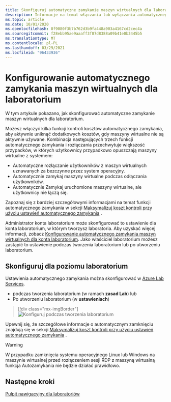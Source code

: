 ```yaml
---
title: Skonfiguruj automatyczne zamykanie maszyn wirtualnych dla laboratorium w Azure Lab Services
description: Informacje na temat włączania lub wyłączania automatycznego zamykania maszyn wirtualnych po odłączeniu połączenia z pulpitem zdalnym.
ms.topic: article
ms.date: 10/01/2020
ms.openlocfilehash: 8f9080f3b7b762d3b9fa448a903a4167cd2cec4a
ms.sourcegitcommit: f28ebb95ae9aaaff3f87d8388a09b41e0b3445b5
ms.translationtype: MT
ms.contentlocale: pl-PL
ms.lasthandoff: 03/29/2021
ms.locfileid: "96433936"
---
```

# <a name="configure-automatic-shutdown-of-vms-for-a-lab"></a>Konfigurowanie automatycznego zamykania maszyn wirtualnych dla laboratorium

W tym artykule pokazano, jak skonfigurować automatyczne zamykanie maszyn wirtualnych dla laboratorium.

Możesz włączyć kilka funkcji kontroli kosztów automatycznego zamykania, aby aktywnie uniknąć dodatkowych kosztów, gdy maszyny wirtualne nie są aktywnie używane. Kombinacja następujących trzech funkcji automatycznego zamykania i rozłączania przechwytuje większość przypadków, w których użytkownicy przypadkowo opuszczają maszyny wirtualne z systemem:
 
* Automatyczne rozłączanie użytkowników z maszyn wirtualnych uznawanych za bezczynne przez system operacyjny.
* Automatycznie zamykaj maszyny wirtualne podczas odłączania użytkowników.
* Automatycznie Zamykaj uruchomione maszyny wirtualne, ale użytkownicy nie łączą się.

Zapoznaj się z bardziej szczegółowymi informacjami na temat funkcji automatycznego zamykania w sekcji [Maksymalizuj koszt kontroli przy użyciu ustawień automatycznego zamykania](cost-management-guide.md#automatic-shutdown-settings-for-cost-control) .

Administrator konta laboratorium może skonfigurować to ustawienie dla konta laboratorium, w którym tworzysz laboratoria. Aby uzyskać więcej informacji, zobacz [Konfigurowanie automatycznego zamykania maszyn wirtualnych dla konta laboratorium](how-to-configure-lab-accounts.md). Jako właściciel laboratorium możesz zastąpić to ustawienie podczas tworzenia laboratorium lub po utworzeniu laboratorium. 

## <a name="configure-for-the-lab-level"></a>Skonfiguruj dla poziomu laboratorium

Ustawienia automatycznego zamykania można skonfigurować w [Azure Lab Services](https://labs.azure.com/).

* podczas tworzenia laboratorium (w ramach **zasad Lab**) lub
* Po utworzeniu laboratorium (w **ustawieniach**)

> [!div class="mx-imgBorder"]
> ![Konfiguruj podczas tworzenia laboratorium](./media/how-to-enable-shutdown-disconnect/configure-lab-creation.png)

Upewnij się, że szczegółowe informacje o automatycznym zamknięciu znajdują się w sekcji [Maksymalizuj koszt kontroli przy użyciu ustawień automatycznego zamykania](cost-management-guide.md#automatic-shutdown-settings-for-cost-control) .

> [!WARNING]
> W przypadku zamknięcia systemu operacyjnego Linux lub Windows na maszynie wirtualnej przed rozłączeniem sesji RDP z maszyną wirtualną funkcja Autozamykania nie będzie działać prawidłowo.  
## <a name="next-steps"></a>Następne kroki

[Pulpit nawigacyjny dla laboratoriów](use-dashboard.md)
